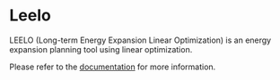 # Leelo
LEELO (Long-term Energy Expansion Linear Optimization) is an energy expansion planning tool using linear optimization.

Please refer to the [documentation](https://simjunky.github.io/Leelo/) for more information.
